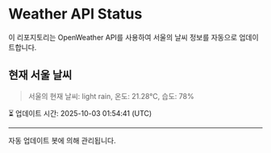 
# Weather API Status

이 리포지토리는 OpenWeather API를 사용하여 서울의 날씨 정보를 자동으로 업데이트합니다.

## 현재 서울 날씨
> 서울의 현재 날씨: light rain, 온도: 21.28°C, 습도: 78%

⏳ 업데이트 시간: 2025-10-03 01:54:41 (UTC)

---
자동 업데이트 봇에 의해 관리됩니다.

